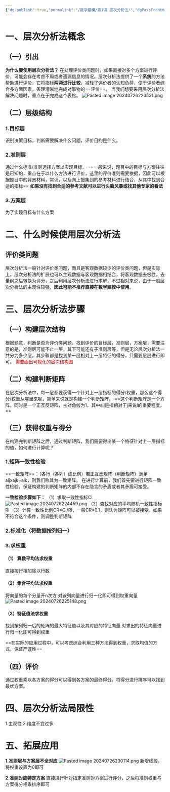 ```yaml
---
{"dg-publish":true,"permalink":"/数学建模/第1讲 层次分析法/","dgPassFrontmatter":true,"created":"2024-07-25T21:56:49.306+08:00","updated":"2024-07-27T13:18:56.912+08:00"}
---
```


# 一、层次分析法概念
## （一）引出
**为什么要使用层次分析法？**
在处理评价类问题时，如果直接对多个方案进行评价，可能会存在考虑不周或者遗漏信息的情况。层次分析法提供了一个**系统**的方法帮助进行评价，它将指标**两两进行比较**，减轻了评价者的认知负荷，便于评价者综合多方面因素，条理清晰地完成对事物的==评价==。
当我们想要采用层次分析法解决问题时，重点在于完成这个表格。
![Pasted image 20240726223531.png](/img/user/%E5%9B%BE%E7%89%87/Pasted%20image%2020240726223531.png)
## （二）层级结构
### 1.目标层
识别决策目标，判断需要解决什么问题，评价目的是什么。
### 2.准则层
通过什么标准/准则选择方案以实现目标。
==一般来说，题目中的目标与方案往往是已知的，重点在于以什么方法进行评价，这里的评价准则需要依据，因此可以根据题目中的背景材料，常识，以及网上搜集到的参考材料进行结合，从其中找到合适的指标==
**如果没有找到合适的参考文献可以进行头脑风暴或找其他专家的看法**
### 3.方案层
为了实现目标有什么方案
# 二、什么时候使用层次分析法
## 评价类问题
层次分析法一般针对评价类问题，而且是客观数据较少的评价类问题，但是实际上，层次分析法的扩展也可以主观数据与客观数据相结合，将客观数据去极性，去量纲之后转换为评分，之后利用层次分析法进行求解，不过相对来说，由于一般层次分析法的主观性较强，**因此可能不推荐直接在数学建模中使用**。
# 三、层次分析法步骤
## （一）构建层次结构
根据题意，判断是否为评价类问题，找到评价的目标层，准则层，方案层，需要注意的是，准则层可能不止一层，其下可能还有子准则层等，但是无论层次分析法一共分为多少层，其步骤都是找到某一层相对上一层特征的得分，只需要层层进行即可。
<font color="#c00000">需要画出可视化的层次结构图</font>
## （二）构建判断矩阵
在层次分析法中，每一层都要获得一个针对上一层指标的得分/权重，那么这个得分/权重从哪里来呢，简单来说就是构建一个判断矩阵。
==这个判断矩阵是一个方阵，同时是一个正互反矩阵，主对角线为1，其中aij是指相对于j来说i的重要程度。==
## （三）获得权重与得分
在构建完判断矩阵之后，通过判断矩阵，我们需要得出某一个特征针对上一层指标的值，如何进行计算呢？
### 1.矩阵一致性检验
==一致矩阵==：（各行（各列）成比例）若正互反矩阵（判断矩阵）满足aijxajk=aik，则我们称其为一致矩阵。
在进行计算前，我们首先要进行矩阵一致性检验，保证构建的判断矩阵的内部不存在隐含的矛盾或者其矛盾可接受。

**一致检验步骤如下：**
（1）求取一致性指标CI
![Pasted image 20240726224459.png](/img/user/%E5%9B%BE%E7%89%87/Pasted%20image%2020240726224459.png)
（2）查找对应的平均随机一致性指标RI
（3）计算一致性比例CR=CI/RI，一般CR<0.1，则认为矩阵可以被接受，如果不符合这个条件，则调整判断矩阵

### 2.标准化（将数据按列归一）
### 3.求权重
#### （1） 算数平均法求权重
直接按行相加除以行数
#### （2）集合平均法求权重
将向量的每个分量开n次方
对该列向量进行归一化即可得到权重向量
![Pasted image 20240726225148.png](/img/user/%E5%9B%BE%E7%89%87/Pasted%20image%2020240726225148.png)
#### （3）特征值法求权重
找到按列归一后的矩阵的最大特征值以及其对应的特征向量
对求出的特征向量进行归一化即可得到权重

==在实际的应用过程中，可以考虑综合利用三种方法得到权重，求取均值的方式，保证严谨性==
## （四）评价
通过权重乘以各方案的得分可以得到各方案的最终得分，将得分进行排序可以找到最优方案。

# 四、层次分析法局限性
1.主观性
2.维度不宜过多
# 五、拓展应用

**1.准则层与方案层不全对应**
![Pasted image 20240726230114.png](/img/user/%E5%9B%BE%E7%89%87/Pasted%20image%2020240726230114.png)
新增线段，将权重设置为0即可

**2.准则对应特定方案**
直接进行针对指定准则对方案进行评分，之后将准则权重与方案得分相乘排序即可